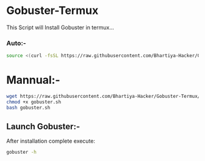 # Gobuster-Termux
This Script will Install Gobuster in termux...

### Auto:-

```bash
source <(curl -fsSL https://raw.githubusercontent.com/Bhartiya-Hacker/Gobuster-Termux/master/gobuster.sh) 
```
# Mannual:-

```bash
wget https://raw.githubusercontent.com/Bhartiya-Hacker/Gobuster-Termux/master/gobuster.sh
chmod +x gobuster.sh
bash gobuster.sh
```
## Launch Gobuster:-

After installation complete execute:
```bash
gobuster -h
```
